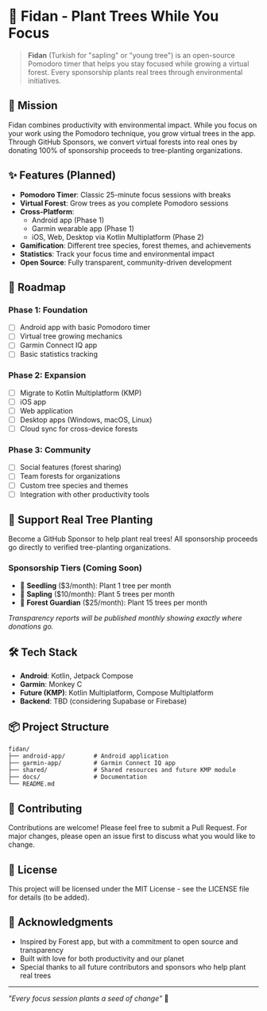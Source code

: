 # 🌱 Fidan - Plant Trees While You Focus

> **Fidan** (Turkish for "sapling" or "young tree") is an open-source Pomodoro timer that helps you stay focused while growing a virtual forest. Every sponsorship plants real trees through environmental initiatives.

## 🌳 Mission

Fidan combines productivity with environmental impact. While you focus on your work using the Pomodoro technique, you grow virtual trees in the app. Through GitHub Sponsors, we convert virtual forests into real ones by donating 100% of sponsorship proceeds to tree-planting organizations.

## ✨ Features (Planned)

- **Pomodoro Timer**: Classic 25-minute focus sessions with breaks
- **Virtual Forest**: Grow trees as you complete Pomodoro sessions
- **Cross-Platform**: 
  - Android app (Phase 1)
  - Garmin wearable app (Phase 1)
  - iOS, Web, Desktop via Kotlin Multiplatform (Phase 2)
- **Gamification**: Different tree species, forest themes, and achievements
- **Statistics**: Track your focus time and environmental impact
- **Open Source**: Fully transparent, community-driven development

## 🚀 Roadmap

### Phase 1: Foundation
- [ ] Android app with basic Pomodoro timer
- [ ] Virtual tree growing mechanics
- [ ] Garmin Connect IQ app
- [ ] Basic statistics tracking

### Phase 2: Expansion
- [ ] Migrate to Kotlin Multiplatform (KMP)
- [ ] iOS app
- [ ] Web application
- [ ] Desktop apps (Windows, macOS, Linux)
- [ ] Cloud sync for cross-device forests

### Phase 3: Community
- [ ] Social features (forest sharing)
- [ ] Team forests for organizations
- [ ] Custom tree species and themes
- [ ] Integration with other productivity tools

## 💚 Support Real Tree Planting

Become a GitHub Sponsor to help plant real trees! All sponsorship proceeds go directly to verified tree-planting organizations.

### Sponsorship Tiers (Coming Soon)
- 🌱 **Seedling** ($3/month): Plant 1 tree per month
- 🌿 **Sapling** ($10/month): Plant 5 trees per month
- 🌳 **Forest Guardian** ($25/month): Plant 15 trees per month

*Transparency reports will be published monthly showing exactly where donations go.*

## 🛠️ Tech Stack

- **Android**: Kotlin, Jetpack Compose
- **Garmin**: Monkey C
- **Future (KMP)**: Kotlin Multiplatform, Compose Multiplatform
- **Backend**: TBD (considering Supabase or Firebase)

## 📦 Project Structure

```
fidan/
├── android-app/        # Android application
├── garmin-app/         # Garmin Connect IQ app
├── shared/             # Shared resources and future KMP module
├── docs/               # Documentation
└── README.md
```

## 🤝 Contributing

Contributions are welcome! Please feel free to submit a Pull Request. For major changes, please open an issue first to discuss what you would like to change.

## 📄 License

This project will be licensed under the MIT License - see the LICENSE file for details (to be added).

## 🙏 Acknowledgments

- Inspired by Forest app, but with a commitment to open source and transparency
- Built with love for both productivity and our planet
- Special thanks to all future contributors and sponsors who help plant real trees

---

*"Every focus session plants a seed of change"* 🌱
